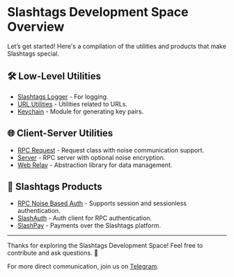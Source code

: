 # Slashtags Development Space Overview

Let’s get started! Here's a compilation of the utilities and products that make Slashtags special.

## 🛠️ Low-Level Utilities

- [Slashtags Logger](https://github.com/slashtags/slashtags-logger) - For logging.
- [URL Utilities](https://github.com/slashtags/url) - Utilities related to URLs.
- [Keychain](https://github.com/slashtags/keychain) - Module for generating key pairs.

## 🌐 Client-Server Utilities

- [RPC Request](https://github.com/slashtags/rpc-request) - Request class with noise communication support.
- [Server](https://github.com/slashtags/server) - RPC server with optional noise encryption.
- [Web Relay](https://github.com/slashtags/web-relay) - Abstraction library for data management.

## 🎉 Slashtags Products

- [RPC Noise Based Auth](https://github.com/slashtags/rpc-request) - Supports session and sessionless authentication.
- [SlashAuth](https://github.com/slashtags/slashauth) - Auth client for RPC authentication.
- [SlashPay](https://github.com/slashtags/slashpay-solo) - Payments over the Slashtags platform.

---

Thanks for exploring the Slashtags Development Space! Feel free to contribute and ask questions. 🙌

For more direct communication, join us on [Telegram](https://t.me/slashtags).
